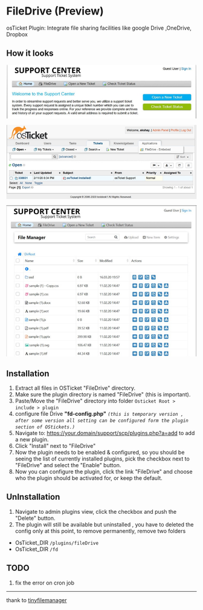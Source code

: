 
# FileDrive (Preview)
osTicket Plugin: Integrate file sharing facilities like google Drive ,OneDrive, Dropbox
  

## How it looks
![guest](Preview/guest.jpg)
  
![menu](Preview/menu.jpg)
  
![staff_admin](Preview/staff_admin.jpg)
 
  
## Installation
1. Extract all files in OSTicket "FileDrive" directory.
2. Make sure the plugin directory is named "FileDrive" (this is important).
3. Paste/Move the "FileDrive" directory into folder ``Osticket Root > include > plugin ``
4. configure file Drive **"fd-config.php"**  _`(this is temporary version , after some version all setting can be configured form the plugin section of OStickets.)`_
5. Navigate to: https://your.domain/support/scp/plugins.php?a=add to add a new plugin.
6. Click "Install" next to "FileDrive"
7. Now the plugin needs to be enabled & configured, so you should be seeing the list of currently installed plugins, pick the checkbox next to "FileDrive" and select the "Enable" button.
8. Now you can configure the plugin, click the link "FileDrive" and choose who the plugin should be activated for, or keep the default.

## UnInstallation
1. Navigate to admin plugins view, click the checkbox and push the "Delete" button.
2. The plugin will still be available but uninstalled , you have to deleted the config only at this point, to remove permanently, remove two folders
* OsTicket_DIR `/plugins/fileDrive`
* OsTicket_DIR `/fd`

    
## TODO
1. fix the error on cron job

---
thank to [tinyfilemanager](https://github.com/prasathmani/tinyfilemanager)
